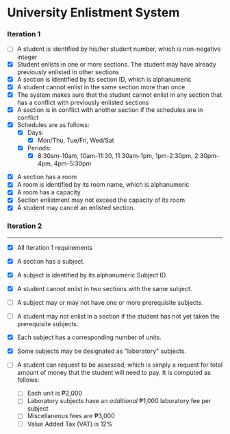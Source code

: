 # University Enlistment System

### Iteration 1

- [ ] A student is identified by his/her student number, which is non-negative integer
- [X] Student enlists in one or more sections. The student may have already previously enlisted in other sections
- [X] A section is identified by its section ID, which is alphanumeric
- [X] A student cannot enlist in the same section more than once
- [X] The system makes sure that the student cannot enlist in any section that has a conflict with previously enlisted sections
- [X] A section is in conflict with another section if the schedules are in conflict
- [X] Schedules are as follows:
  - [X] Days:
    - [X] Mon/Thu, Tue/Fri, Wed/Sat
  - [X] Periods:
    - [X] 8:30am-10am, 10am-11:30, 11:30am-1pm, 1pm-2:30pm, 2:30pm-4pm, 4pm-5:30pm

* [X] A section has a room
* [X] A room is identified by its room name, which is alphanumeric
* [X] A room has a capacity
* [X] Section enlistment may not exceed the capacity of its room
* [X] A student may cancel an enlisted section.

### Iteration 2

---

* [X] All Iteration 1 requirements
* [X] A section has a subject.
* [X] A subject is identified by its alphanumeric Subject ID.
* [X] A student cannot enlist in two sections with the same subject.
* [ ] A subject may or may not have one or more prerequisite subjects.
* [ ] A student may not enlist in a section if the student has not yet taken the prerequisite subjects.
* [X] Each subject has a corresponding number of units.
* [X] Some subjects may be designated as "laboratory" subjects.
* [ ] A student can request to be assessed, which is simply a request for total amount of money that the student will need to pay. It is computed as follows:

  * [ ] Each unit is ₱2,000
  * [ ] Laboratory subjects have an *additional* ₱1,000 laboratory fee per subject
  * [ ] Miscellaneous fees are ₱3,000
  * [ ] Value Added Tax (VAT) is 12%
